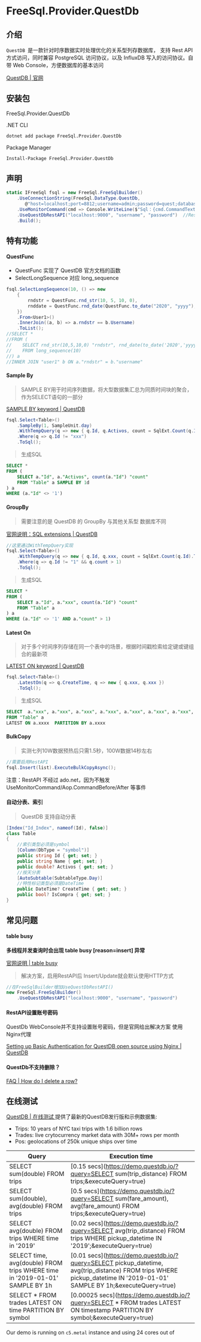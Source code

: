 # FreeSql.Provider.QuestDb

## 介绍

`QuestDB `是一款针对时序数据实时处理优化的关系型列存数据库， 支持 Rest API 方式访问，同时兼容 PostgreSQL 访问协议，以及 InfluxDB 写入的访问协议。自带 Web Console，方便数据库的基本访问

[QuestDB | 官网 ](https://questdb.io/)

## 安装包

FreeSql.Provider.QuestDb

.NET CLI

```bash
dotnet add package FreeSql.Provider.QuestDb
```

Package Manager

```bash
Install-Package FreeSql.Provider.QuestDb
```

## 声明

```csharp
static IFreeSql fsql = new FreeSql.FreeSqlBuilder()
    .UseConnectionString(FreeSql.DataType.QuestDb,
       @"host=localhost;port=8812;username=admin;password=quest;database=qdb;ServerCompatibilityMode=NoTypeLoading;")  //连接字符串
    .UseMonitorCommand(cmd => Console.WriteLine($"Sql：{cmd.CommandText}")) 
    .UseQuestDbRestAPI("localhost:9000", "username", "password")  //RestAPI，建议开启
    .Build();
```

## 特有功能

#### QuestFunc

- QuestFunc 实现了 QuestDB 官方文档的函数
- SelectLongSequence 对应 long_sequence

```csharp
fsql.SelectLongSequence(10, () => new
    {
        rndstr = QuestFunc.rnd_str(10, 5, 10, 0),
        rnddate = QuestFunc.rnd_date(QuestFunc.to_date("2020", "yyyy"), QuestFunc.to_date("2023", "yyyy"))
    })
    .From<User1>()
    .InnerJoin((a, b) => a.rndstr == b.Username)
    .ToList();
//SELECT *
//FROM (
//    SELECT rnd_str(10,5,10,0) "rndstr", rnd_date(to_date('2020','yyyy'),to_date('2023','yyyy'),0) "rnddate"
//    FROM long_sequence(10)
//) a
//INNER JOIN "user1" b ON a."rndstr" = b."username"
```

#### Sample By

> SAMPLE BY用于时间序列数据，将大型数据集汇总为同质时间块的聚合，作为SELECT语句的一部分

[SAMPLE BY keyword | QuestDB](https://questdb.io/docs/reference/sql/sample-by/)

```csharp
fsql.Select<Table>()
    .SampleBy(1, SampleUnit.day)
    .WithTempQuery(q => new { q.Id, q.Activos, count = SqlExt.Count(q.Id).ToValue() })
    .Where(q => q.Id != "xxx")
    .ToSql();
```

> 生成SQL

```sql
SELECT *
FROM (
    SELECT a."Id", a."Activos", count(a."Id") "count"
    FROM "Table" a SAMPLE BY 1d
) a
WHERE (a."Id" <> '1')
```

#### GroupBy

> 需要注意的是 QuestDB 的 GroupBy 与其他关系型 数据库不同

[官网说明：SQL extensions | QuestDB](https://questdb.io/docs/concept/sql-extensions/#group-by-is-optional)

```csharp
//这里通过WithTempQuery实现
fsql.Select<Table>()
    .WithTempQuery(q => new { q.Id, q.xxx, count = SqlExt.Count(q.Id).ToValue() })
    .Where(q => q.Id != "1" && q.count > 1)
    .ToSql();
```

> 生成SQL

```sql
SELECT *
FROM (
    SELECT a."Id", a."xxx", count(a."Id") "count"
    FROM "Table" a
) a
WHERE (a."Id" <> '1' AND a."count" > 1)
```

#### Latest On

> 对于多个时间序列存储在同一个表中的场景，根据时间戳检索给定键或键组合的最新项

[LATEST ON keyword | QuestDB](https://questdb.io/docs/reference/sql/latest-on/)

```csharp
fsql.Select<Table>()
    .LatestOn(q => q.CreateTime, q => new { q.xxx, q.xxx })
    .ToSql();
```

> 生成SQL

```sql
SELECT  a."xxx", a."xxx", a."xxx", a."xxx", a."xxx", a."xxx", a."xxx", a."xxx", a."xxx"
FROM "Table" a
LATEST ON a.xxxx  PARTITION BY a.xxxx 
```

#### BulkCopy

> 实测七列10W数据预热后只需1.5秒，100W数据14秒左右

```csharp
//需要启用RestAPI
fsql.Insert(list).ExecuteBulkCopyAsync();
```

注意：RestAPI 不经过 ado.net，因为不触发 UseMonitorCommand/Aop.CommandBefore/After 等事件

#### 自动分表、索引

> QuestDB 支持自动分表

```csharp
[Index("Id_Index", nameof(Id), false)]
class Table
{
    //索引类型必须是symbol
    [Column(DbType = "symbol")] 
    public string Id { get; set; }
    public string Name { get; set; }
    public double? Activos { get; set; }
    //按天分表 
    [AutoSubtable(SubtableType.Day)] 
    //特性标记类型必须是DateTime
    public DateTime? CreateTime { get; set; }
    public bool? IsCompra { get; set; }
}
```

## 常见问题

####  table busy

**多线程并发查询时会出现 table busy [reason=insert] 异常**

[官网说明 | table busy  ](https://questdb.io/docs/troubleshooting/faq/#why-do-i-get-table-busy-error-messages-when-inserting-data-over-postgresql-wire-protocol)

> 解决方案，启用RestAPI后 Insert/Update就会默认使用HTTP方式

```csharp
//在FreeSqlBuilder增加UseQuestDbRestAPI()
new FreeSql.FreeSqlBuilder()
    .UseQuestDbRestAPI("localhost:9000", "username", "password") 
```

#### RestAPI设置账号密码

QuestDb WebConsole并不支持设置账号密码，但是官网给出解决方案 使用Nginx代理

[Setting up Basic Authentication for QuestDB open source using Nginx | QuestDB](https://questdb.io/blog/2022/08/05/setting-basic-auth-nginx/#introduction)

#### QuestDb不支持删除？

[FAQ | How do I delete a row?](https://questdb.io/docs/troubleshooting/faq/#how-do-i-delete-a-row)

## 在线测试

[QuestDB | 在线测试 ](https://demo.questdb.io/) 提供了最新的QuestDB发行版和示例数据集:

- Trips: 10 years of NYC taxi trips with 1.6 billion rows
- Trades: live crytocurrency market data with 30M+ rows per month
- Pos: geolocations of 250k unique ships over time

| Query                                                        | Execution time                                               |
| ------------------------------------------------------------ | ------------------------------------------------------------ |
| SELECT sum(double) FROM trips                                | [0.15 secs](https://demo.questdb.io/?query=SELECT sum(trip_distance) FROM trips;&executeQuery=true) |
| SELECT sum(double), avg(double) FROM trips                   | [0.5 secs](https://demo.questdb.io/?query=SELECT sum(fare_amount), avg(fare_amount) FROM trips;&executeQuery=true) |
| SELECT avg(double) FROM trips WHERE time in '2019'           | [0.02 secs](https://demo.questdb.io/?query=SELECT avg(trip_distance) FROM trips WHERE pickup_datetime IN '2019';&executeQuery=true) |
| SELECT time, avg(double) FROM trips WHERE time in '2019-01-01' SAMPLE BY 1h | [0.01 secs](https://demo.questdb.io/?query=SELECT pickup_datetime, avg(trip_distance) FROM trips WHERE pickup_datetime IN '2019-01-01' SAMPLE BY 1h;&executeQuery=true) |
| SELECT * FROM trades LATEST ON time PARTITION BY symbol      | [0.00025 secs](https://demo.questdb.io/?query=SELECT * FROM trades LATEST ON timestamp PARTITION BY symbol;&executeQuery=true) |

Our demo is running on `c5.metal` instance and using 24 cores out of 
